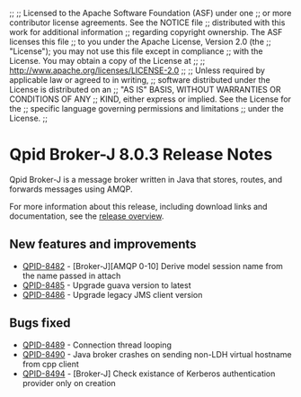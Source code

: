;;
;; Licensed to the Apache Software Foundation (ASF) under one
;; or more contributor license agreements.  See the NOTICE file
;; distributed with this work for additional information
;; regarding copyright ownership.  The ASF licenses this file
;; to you under the Apache License, Version 2.0 (the
;; "License"); you may not use this file except in compliance
;; with the License.  You may obtain a copy of the License at
;; 
;;   http://www.apache.org/licenses/LICENSE-2.0
;; 
;; Unless required by applicable law or agreed to in writing,
;; software distributed under the License is distributed on an
;; "AS IS" BASIS, WITHOUT WARRANTIES OR CONDITIONS OF ANY
;; KIND, either express or implied.  See the License for the
;; specific language governing permissions and limitations
;; under the License.
;;

# Qpid Broker-J 8.0.3 Release Notes

Qpid Broker-J is a message broker written in Java that stores, routes,
and forwards messages using AMQP.

For more information about this release, including download links and
documentation, see the [release overview](index.html).


## New features and improvements

 - [QPID-8482](https://issues.apache.org/jira/browse/QPID-8482) - [Broker-J][AMQP 0-10] Derive model session name from the name passed in attach
 - [QPID-8485](https://issues.apache.org/jira/browse/QPID-8485) - Upgrade guava version to latest
 - [QPID-8486](https://issues.apache.org/jira/browse/QPID-8486) - Upgrade legacy JMS client version

## Bugs fixed

 - [QPID-8489](https://issues.apache.org/jira/browse/QPID-8489) - Connection thread looping
 - [QPID-8490](https://issues.apache.org/jira/browse/QPID-8490) - Java broker crashes on sending non-LDH virtual hostname from cpp client
 - [QPID-8494](https://issues.apache.org/jira/browse/QPID-8494) - [Broker-J] Check existance of Kerberos authentication provider only on creation